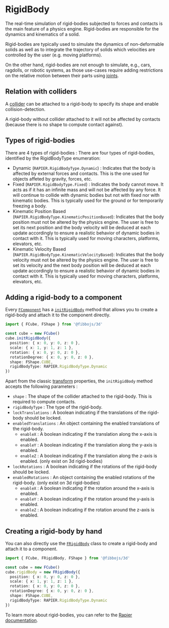 # RigidBody

The real-time simulation of rigid-bodies subjected to forces and contacts is the main feature of a physics engine. Rigid-bodies are responsible for the dynamics and kinematics of a solid.

Rigid-bodies are typically used to simulate the dynamics of non-deformable solids as well as to integrate the trajectory of solids which velocities are controlled by the user (e.g. moving platforms).

On the other hand, rigid-bodies are not enough to simulate, e.g., cars, ragdolls, or robotic systems, as those use-cases require adding restrictions on the relative motion between their parts using [joints](/guide/physics/joints).

## Relation with colliders

A [collider](/guide/physics/colliders) can be attached to a rigid-body to specify its shape and enable collision-detection.

A rigid-body without collider attached to it will not be affected by contacts (because there is no shape to compute contact against).

## Types of rigid-bodies

There are 4 types of rigid-bodies :
There are four types of rigid-bodies, identified by the RigidBodyType enumeration:

- Dynamic (`RAPIER.RigidBodyType.Dynamic`) : Indicates that the body is affected by external forces and contacts. This is the one used for objects affeted by gravity, forces, etc.
- Fixed (`RAPIER.RigidBodyType.Fixed`) : Indicates the body cannot move. It acts as if it has an infinite mass and will not be affected by any force. It will continue to collide with dynamic bodies but not with fixed nor with kinematic bodies. This is typically used for the ground or for temporarily freezing a body.
- Kinematic Position Based (`RAPIER.RigidBodyType.KinematicPositionBased`): Indicates that the body position must not be altered by the physics engine. The user is free to set its next position and the body velocity will be deduced at each update accordingly to ensure a realistic behavior of dynamic bodies in contact with it. This is typically used for moving characters, platforms, elevators, etc.
- Kinematic Velocity Based (`RAPIER.RigidBodyType.KinematicVelocityBased`): Indicates that the body velocity must not be altered by the physics engine. The user is free to set its velocity and the next body position will be deduced at each update accordingly to ensure a realistic behavior of dynamic bodies in contact with it. This is typically used for moving characters, platforms, elevators, etc.

## Adding a rigid-body to a component

Every [`FComponent`](/api/core/classes/FComponent) has a [`initRigidBody`](/api/3d/classes/FComponent#initrigidbody) method that allows you to create a rigid-body and attach it to the component directly.

```typescript
import { FCube, FShape } from '@fibbojs/3d'

const cube = new FCube()
cube.initRigidBody({
  position: { x: 0, y: 0, z: 0 },
  scale: { x: 1, y: 1, z: 1 },
  rotation: { x: 0, y: 0, z: 0 },
  rotationDegree: { x: 0, y: 0, z: 0 },
  shape: FShape.CUBE,
  rigidBodyType: RAPIER.RigidBodyType.Dynamic
})
```

Apart from the classic [transform](/guide/core/transforms) properties, the `initRigidBody` method accepts the following parameters :
- `shape` : The shape of the collider attached to the rigid-body. This is required to compute contacts.
- `rigidBodyType` : The type of the rigid-body.
- `lockTranslations` : A boolean indicating if the translations of the rigid-body should be locked.
- `enabledTranslations` : An object containing the enabled translations of the rigid-body.
  - `enableX` : A boolean indicating if the translation along the x-axis is enabled.
  - `enableY` : A boolean indicating if the translation along the y-axis is enabled.
  - `enableZ` : A boolean indicating if the translation along the z-axis is enabled. (only exist on 3d rigid-bodies)
- `lockRotations` : A boolean indicating if the rotations of the rigid-body should be locked.
- `enabledRotations` : An object containing the enabled rotations of the rigid-body. (only exist on 3d rigid-bodies)
  - `enableX` : A boolean indicating if the rotation around the x-axis is enabled.
  - `enableY` : A boolean indicating if the rotation around the y-axis is enabled.
  - `enableZ` : A boolean indicating if the rotation around the z-axis is enabled.

## Creating a rigid-body by hand

You can also directly use the [`FRigidBody`](/api/3d/classes/FRigidBody) class to create a rigid-body and attach it to a component.

```typescript
import { FCube, FRigidBody, FShape } from '@fibbojs/3d'

const cube = new FCube()
cube.rigidBody = new FRigidBody({
  position: { x: 0, y: 0, z: 0 },
  scale: { x: 1, y: 1, z: 1 },
  rotation: { x: 0, y: 0, z: 0 },
  rotationDegree: { x: 0, y: 0, z: 0 },
  shape: FShape.CUBE,
  rigidBodyType: RAPIER.RigidBodyType.Dynamic
})
```

To learn more about rigid-bodies, you can refer to the [Rapier documentation](https://rapier.rs/docs/user_guides/javascript/rigid_bodies).
